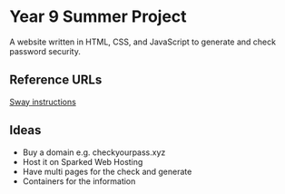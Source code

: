 # Year 9 Summer Project
A website written in HTML, CSS, and JavaScript to generate and check password security.
## Reference URLs
[Sway instructions](https://sway.office.com/SNclHyMtNZw9i519)
## Ideas
- Buy a domain e.g. checkyourpass.xyz
- Host it on Sparked Web Hosting
- Have multi pages for the check and generate
- Containers for the information
